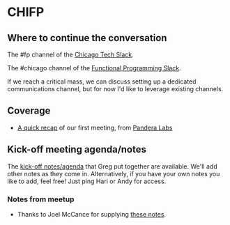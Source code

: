 # CHIFP

## Where to continue the conversation

The #fp channel of the [Chicago Tech Slack](http://www.chicagotechslack.com/).

The #chicago channel of the [Functional Programming Slack](https://fpchat-invite.herokuapp.com/).

If we reach a critical mass, we can discuss setting up a dedicated communications channel, but for now I'd like to leverage existing channels.

## Coverage
 * [A quick recap](https://labnotes.panderalabs.com/pandera-labs-hosts-kick-off-of-chicago-functional-programming-meetup-e5c42c97096) of our first meeting, from [Pandera Labs](http://www.panderalabs.com/)

## Kick-off meeting agenda/notes

The [kick-off notes/agenda](kick-off-agenda-notes.md) that Greg put together are available. We'll add other notes as they come in. Alternatively, if you have your own notes you like to add, feel free! Just ping Hari or Andy for access.

### Notes from meetup
 * Thanks to Joel McCance for supplying [these notes](kick-off-notes.md).

